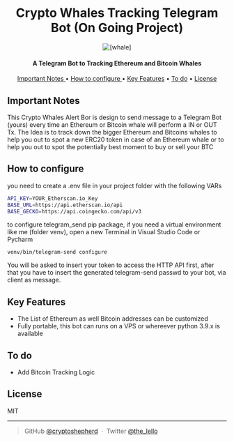 <h1 align="center">
  <br>
  Crypto Whales Tracking Telegram Bot (On Going Project)
  <br>
</h1>

<p align="center">
   <img src="[https://external-content.duckduckgo.com/iu/?u=https%3A%2F%2Fbpcdn.co%2Fimages%2F2018%2F01%2F02092521%2Fcryptowhale1.png&f=1&nofb=1]" alt="[whale]"/>
</p>

<h4 align="center">A Telegram Bot to Tracking Ethereum and Bitcoin Whales</h4>



<p align="center">
  <a href="#key-features">Important Notes </a> •
  <a href="#key-features">How to configure </a> •
  <a href="#key-features">Key Features</a> •
  <a href="#credits">To do</a> •
  <a href="#license">License</a>
</p>

## Important Notes

This Crypto Whales Alert Bor is design to send message to a Telegram Bot (yours) every time 
an Ethereum or Bitcoin whale will perform a IN or OUT Tx. The Idea is to track down the 
bigger Ethereum and Bitcoins whales to help you out to spot a new ERC20 token in case
of an Ethereum whale or to help you out to spot the potentially best moment to buy 
or sell your BTC


## How to configure

you need to create a .env file in your project folder with the following VARs

```bash
API_KEY=YOUR_Etherscan.io_Key
BASE_URL=https://api.etherscan.io/api
BASE_GECKO=https://api.coingecko.com/api/v3
```

to configure telegram_send pip package, if you need a virtual environment like me (folder venv), open a new Terminal 
in Visual Studio Code or Pycharm 


```
venv/bin/telegram-send configure

```

You will be asked to insert your token to access the HTTP API first, after that you have to insert the generated telegram-send
passwd to your bot, via client as message.



## Key Features

* The List of Ethereum as well Bitcoin addresses can be customized
* Fully portable, this bot can runs on a VPS or whereever python 3.9.x is available


## To do

* Add Bitcoin Tracking Logic



## License

MIT

---

> GitHub [@cryptoshepherd](https://github.com/) &nbsp;&middot;&nbsp;
> Twitter [@the_lello](https://twitter.com/)

